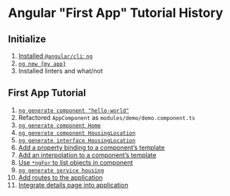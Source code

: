 # Angular "First App" Tutorial History

## Initialize

1. [Installed `@angular/cli`: `ng`](https://angular.io/tutorial/first-app)
1. [`ng new {my app}`](https://angular.io/cli)
1. Installed linters and what/not

## First App Tutorial

1. [`ng generate component "hello-world"`](https://angular.io/tutorial/first-app/first-app-lesson-01)
1. Refactored `AppComponent` as `modules/demo/demo.component.ts`
1. [`ng generate component Home`](https://angular.io/tutorial/first-app/first-app-lesson-02)
1. [`ng generate component HousingLocation`](https://angular.io/tutorial/first-app/first-app-lesson-03)
1. [`ng generate interface HousingLocation`](https://angular.io/tutorial/first-app/first-app-lesson-04)
1. [Add a property binding to a component’s template](https://angular.io/tutorial/first-app/first-app-lesson-06)
1. [Add an interpolation to a component’s template](https://angular.io/tutorial/first-app/first-app-lesson-07)
1. [Use `*ngFor` to list objects in component](https://angular.io/tutorial/first-app/first-app-lesson-08)
1. [`ng generate service housing`](https://angular.io/tutorial/first-app/first-app-lesson-09)
1. [Add routes to the application](https://angular.io/tutorial/first-app/first-app-lesson-10)
1. [Integrate details page into application](https://angular.io/tutorial/first-app/first-app-lesson-11)
